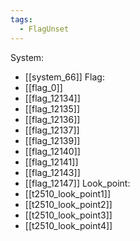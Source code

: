 ```yaml
---
tags:
  - FlagUnset
---
```

System:
- [[system_66]]
Flag:
- [[flag_0]]
- [[flag_12134]]
- [[flag_12135]]
- [[flag_12136]]
- [[flag_12137]]
- [[flag_12139]]
- [[flag_12140]]
- [[flag_12141]]
- [[flag_12143]]
- [[flag_12147]]
Look_point:
- [[t2510_look_point1]]
- [[t2510_look_point2]]
- [[t2510_look_point3]]
- [[t2510_look_point4]]

